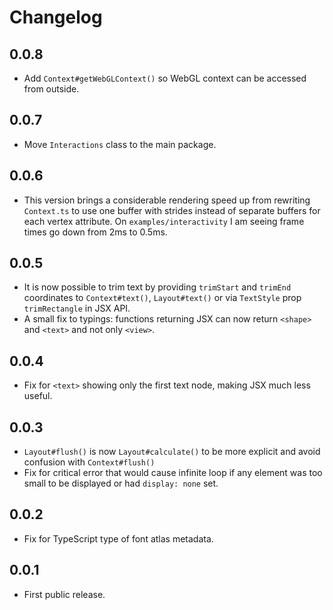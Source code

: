 # Changelog

## 0.0.8

- Add `Context#getWebGLContext()` so WebGL context can be accessed from outside.

## 0.0.7

- Move `Interactions` class to the main package.

## 0.0.6

- This version brings a considerable rendering speed up from rewriting `Context.ts` to use one buffer with strides instead of separate buffers for each vertex attribute. On `examples/interactivity` I am seeing frame times go down from 2ms to 0.5ms.

## 0.0.5

- It is now possible to trim text by providing `trimStart` and `trimEnd` coordinates to `Context#text()`, `Layout#text()` or via `TextStyle` prop `trimRectangle` in JSX API.
- A small fix to typings: functions returning JSX can now return `<shape>` and `<text>` and not only `<view>`.

## 0.0.4

- Fix for `<text>` showing only the first text node, making JSX much less useful.

## 0.0.3

- `Layout#flush()` is now `Layout#calculate()` to be more explicit and avoid confusion with `Context#flush()`
- Fix for critical error that would cause infinite loop if any element was too small to be displayed or had `display: none` set.

## 0.0.2

- Fix for TypeScript type of font atlas metadata.

## 0.0.1

- First public release.
